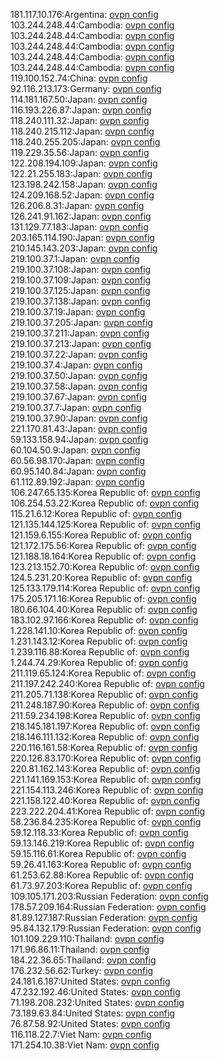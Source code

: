 181.117.10.176:Argentina: [ovpn config](vpn/181_117_10_176.ovpn)  
103.244.248.44:Cambodia: [ovpn config](vpn/103_244_248_44.ovpn)  
103.244.248.44:Cambodia: [ovpn config](vpn/103_244_248_44.ovpn)  
103.244.248.44:Cambodia: [ovpn config](vpn/103_244_248_44.ovpn)  
103.244.248.44:Cambodia: [ovpn config](vpn/103_244_248_44.ovpn)  
103.244.248.44:Cambodia: [ovpn config](vpn/103_244_248_44.ovpn)  
119.100.152.74:China: [ovpn config](vpn/119_100_152_74.ovpn)  
92.116.213.173:Germany: [ovpn config](vpn/92_116_213_173.ovpn)  
114.181.167.50:Japan: [ovpn config](vpn/114_181_167_50.ovpn)  
116.193.226.87:Japan: [ovpn config](vpn/116_193_226_87.ovpn)  
118.240.111.32:Japan: [ovpn config](vpn/118_240_111_32.ovpn)  
118.240.215.112:Japan: [ovpn config](vpn/118_240_215_112.ovpn)  
118.240.255.205:Japan: [ovpn config](vpn/118_240_255_205.ovpn)  
119.229.35.56:Japan: [ovpn config](vpn/119_229_35_56.ovpn)  
122.208.194.109:Japan: [ovpn config](vpn/122_208_194_109.ovpn)  
122.21.255.183:Japan: [ovpn config](vpn/122_21_255_183.ovpn)  
123.198.242.158:Japan: [ovpn config](vpn/123_198_242_158.ovpn)  
124.209.168.52:Japan: [ovpn config](vpn/124_209_168_52.ovpn)  
126.206.8.31:Japan: [ovpn config](vpn/126_206_8_31.ovpn)  
126.241.91.162:Japan: [ovpn config](vpn/126_241_91_162.ovpn)  
131.129.77.183:Japan: [ovpn config](vpn/131_129_77_183.ovpn)  
203.165.114.190:Japan: [ovpn config](vpn/203_165_114_190.ovpn)  
210.145.143.203:Japan: [ovpn config](vpn/210_145_143_203.ovpn)  
219.100.37.1:Japan: [ovpn config](vpn/219_100_37_1.ovpn)  
219.100.37.108:Japan: [ovpn config](vpn/219_100_37_108.ovpn)  
219.100.37.109:Japan: [ovpn config](vpn/219_100_37_109.ovpn)  
219.100.37.125:Japan: [ovpn config](vpn/219_100_37_125.ovpn)  
219.100.37.138:Japan: [ovpn config](vpn/219_100_37_138.ovpn)  
219.100.37.19:Japan: [ovpn config](vpn/219_100_37_19.ovpn)  
219.100.37.205:Japan: [ovpn config](vpn/219_100_37_205.ovpn)  
219.100.37.211:Japan: [ovpn config](vpn/219_100_37_211.ovpn)  
219.100.37.213:Japan: [ovpn config](vpn/219_100_37_213.ovpn)  
219.100.37.22:Japan: [ovpn config](vpn/219_100_37_22.ovpn)  
219.100.37.4:Japan: [ovpn config](vpn/219_100_37_4.ovpn)  
219.100.37.50:Japan: [ovpn config](vpn/219_100_37_50.ovpn)  
219.100.37.58:Japan: [ovpn config](vpn/219_100_37_58.ovpn)  
219.100.37.67:Japan: [ovpn config](vpn/219_100_37_67.ovpn)  
219.100.37.7:Japan: [ovpn config](vpn/219_100_37_7.ovpn)  
219.100.37.90:Japan: [ovpn config](vpn/219_100_37_90.ovpn)  
221.170.81.43:Japan: [ovpn config](vpn/221_170_81_43.ovpn)  
59.133.158.94:Japan: [ovpn config](vpn/59_133_158_94.ovpn)  
60.104.50.9:Japan: [ovpn config](vpn/60_104_50_9.ovpn)  
60.56.98.170:Japan: [ovpn config](vpn/60_56_98_170.ovpn)  
60.95.140.84:Japan: [ovpn config](vpn/60_95_140_84.ovpn)  
61.112.89.192:Japan: [ovpn config](vpn/61_112_89_192.ovpn)  
106.247.65.135:Korea Republic of: [ovpn config](vpn/106_247_65_135.ovpn)  
106.254.53.22:Korea Republic of: [ovpn config](vpn/106_254_53_22.ovpn)  
115.21.6.12:Korea Republic of: [ovpn config](vpn/115_21_6_12.ovpn)  
121.135.144.125:Korea Republic of: [ovpn config](vpn/121_135_144_125.ovpn)  
121.159.6.155:Korea Republic of: [ovpn config](vpn/121_159_6_155.ovpn)  
121.172.175.56:Korea Republic of: [ovpn config](vpn/121_172_175_56.ovpn)  
121.188.18.164:Korea Republic of: [ovpn config](vpn/121_188_18_164.ovpn)  
123.213.152.70:Korea Republic of: [ovpn config](vpn/123_213_152_70.ovpn)  
124.5.231.20:Korea Republic of: [ovpn config](vpn/124_5_231_20.ovpn)  
125.133.179.114:Korea Republic of: [ovpn config](vpn/125_133_179_114.ovpn)  
175.205.171.16:Korea Republic of: [ovpn config](vpn/175_205_171_16.ovpn)  
180.66.104.40:Korea Republic of: [ovpn config](vpn/180_66_104_40.ovpn)  
183.102.97.166:Korea Republic of: [ovpn config](vpn/183_102_97_166.ovpn)  
1.228.141.10:Korea Republic of: [ovpn config](vpn/1_228_141_10.ovpn)  
1.231.143.12:Korea Republic of: [ovpn config](vpn/1_231_143_12.ovpn)  
1.239.116.88:Korea Republic of: [ovpn config](vpn/1_239_116_88.ovpn)  
1.244.74.29:Korea Republic of: [ovpn config](vpn/1_244_74_29.ovpn)  
211.119.65.124:Korea Republic of: [ovpn config](vpn/211_119_65_124.ovpn)  
211.197.242.240:Korea Republic of: [ovpn config](vpn/211_197_242_240.ovpn)  
211.205.71.138:Korea Republic of: [ovpn config](vpn/211_205_71_138.ovpn)  
211.248.187.90:Korea Republic of: [ovpn config](vpn/211_248_187_90.ovpn)  
211.59.234.198:Korea Republic of: [ovpn config](vpn/211_59_234_198.ovpn)  
218.145.181.197:Korea Republic of: [ovpn config](vpn/218_145_181_197.ovpn)  
218.146.111.132:Korea Republic of: [ovpn config](vpn/218_146_111_132.ovpn)  
220.116.161.58:Korea Republic of: [ovpn config](vpn/220_116_161_58.ovpn)  
220.126.83.170:Korea Republic of: [ovpn config](vpn/220_126_83_170.ovpn)  
220.81.162.143:Korea Republic of: [ovpn config](vpn/220_81_162_143.ovpn)  
221.141.169.153:Korea Republic of: [ovpn config](vpn/221_141_169_153.ovpn)  
221.154.113.246:Korea Republic of: [ovpn config](vpn/221_154_113_246.ovpn)  
221.158.122.40:Korea Republic of: [ovpn config](vpn/221_158_122_40.ovpn)  
223.222.204.41:Korea Republic of: [ovpn config](vpn/223_222_204_41.ovpn)  
58.236.84.235:Korea Republic of: [ovpn config](vpn/58_236_84_235.ovpn)  
59.12.118.33:Korea Republic of: [ovpn config](vpn/59_12_118_33.ovpn)  
59.13.146.219:Korea Republic of: [ovpn config](vpn/59_13_146_219.ovpn)  
59.15.116.61:Korea Republic of: [ovpn config](vpn/59_15_116_61.ovpn)  
59.26.41.163:Korea Republic of: [ovpn config](vpn/59_26_41_163.ovpn)  
61.253.62.88:Korea Republic of: [ovpn config](vpn/61_253_62_88.ovpn)  
61.73.97.203:Korea Republic of: [ovpn config](vpn/61_73_97_203.ovpn)  
109.105.171.203:Russian Federation: [ovpn config](vpn/109_105_171_203.ovpn)  
178.57.209.164:Russian Federation: [ovpn config](vpn/178_57_209_164.ovpn)  
81.89.127.187:Russian Federation: [ovpn config](vpn/81_89_127_187.ovpn)  
95.84.132.179:Russian Federation: [ovpn config](vpn/95_84_132_179.ovpn)  
101.109.229.110:Thailand: [ovpn config](vpn/101_109_229_110.ovpn)  
171.96.86.11:Thailand: [ovpn config](vpn/171_96_86_11.ovpn)  
184.22.36.65:Thailand: [ovpn config](vpn/184_22_36_65.ovpn)  
176.232.56.62:Turkey: [ovpn config](vpn/176_232_56_62.ovpn)  
24.181.6.187:United States: [ovpn config](vpn/24_181_6_187.ovpn)  
47.232.192.46:United States: [ovpn config](vpn/47_232_192_46.ovpn)  
71.198.208.232:United States: [ovpn config](vpn/71_198_208_232.ovpn)  
73.189.63.84:United States: [ovpn config](vpn/73_189_63_84.ovpn)  
76.87.58.92:United States: [ovpn config](vpn/76_87_58_92.ovpn)  
116.118.22.7:Viet Nam: [ovpn config](vpn/116_118_22_7.ovpn)  
171.254.10.38:Viet Nam: [ovpn config](vpn/171_254_10_38.ovpn)  

